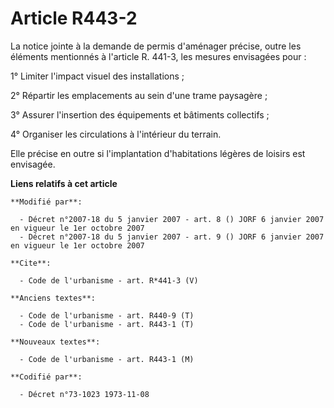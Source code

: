 # Article R443-2

La notice jointe à la demande de permis d'aménager précise, outre les éléments mentionnés à l'article R. 441-3, les mesures
envisagées pour : 

1° Limiter l'impact visuel des installations ; 

2° Répartir les emplacements au sein d'une trame paysagère ; 

3° Assurer l'insertion des équipements et bâtiments collectifs ; 

4° Organiser les circulations à l'intérieur du terrain. 

Elle précise en outre si l'implantation d'habitations légères de loisirs est envisagée.

**Liens relatifs à cet article**

	**Modifié par**:

	  - Décret n°2007-18 du 5 janvier 2007 - art. 8 () JORF 6 janvier 2007 en vigueur le 1er octobre 2007
	  - Décret n°2007-18 du 5 janvier 2007 - art. 9 () JORF 6 janvier 2007 en vigueur le 1er octobre 2007

	**Cite**:

	  - Code de l'urbanisme - art. R*441-3 (V)

	**Anciens textes**:

	  - Code de l'urbanisme - art. R440-9 (T)
	  - Code de l'urbanisme - art. R443-1 (T)

	**Nouveaux textes**:

	  - Code de l'urbanisme - art. R443-1 (M)

	**Codifié par**:

	  - Décret n°73-1023 1973-11-08
